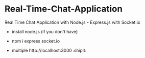 # Real-Time-Chat-Application
 Real Time Chat Application with Node.js - Express.js with Socket.io
 
 * install node.js (if you don't have)

* npm i express socket.io

* multiple http://localhost:3000 :shipit:
